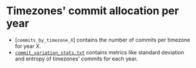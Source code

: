 # Timezones' commit allocation per year

* [`commits_by_timezone_X`] contains the number of commits per timezone for year X.
* [`commit_variation_stats.txt`](commit_variation_stats.txt) contains metrics like standard deviation and entropy of timezones' commits for each year.
